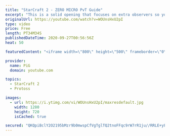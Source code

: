 ```yaml
---
title: "StarCraft 2 - ZERO MICRO PvT Guide"
excerpt: "This is a solid opening that focuses on extra observers so you have plenty of warning to stop incoming harassment, collosus to stop the stim push, and chargelots and archons to A+Move the Terran 3rd base! … OK admittedly if you mess up the attack on the 3rd base, the game goes longer and you have to"
originalUrl: https://youtube.com/watch?v=WOUnsHxU2pI
type: video
price: Free
length: PT34M34S
publishedDateTime: 2020-09-27T00:56:56Z
heat: 50

featuredContent: "<iframe width=\"800\" height=\"500\" frameborder=\"0\" src=\"https://www.youtube.com/embed/WOUnsHxU2pI\" allow=\"accelerometer; autoplay; encrypted-media; gyroscope; picture-in-picture\" allowfullscreen></iframe>"

provider:
  name: PiG
  domain: youtube.com

topics:
  - StarCraft 2
  - Protoss

images:
  - url: https://i.ytimg.com/vi/WOUnsHxU2pI/maxresdefault.jpg
    width: 1280
    height: 720
    isCached: true

secured: "QKQpiBclY2O2195bMzr9b0mwspCfVgTglTQ2tnoFFqc9rW7rR1ju//RRLE+yFl1QRU46ttbGRMuBPO3YbSJsOQ8U7PM4dWu1RtODAL84GxQreP1vdCb6kGaNsLbv1yANeO3w8ZBqDVsszXyOZprqfd8nT0822EBOtSGU1XI8g0P/wUyGRN4U+F4VEB3LAijep5/P+g43Q9qTW86vrS9VG+QCSd5xokwpf8MTpzf5O6vn9BpFS4C9+Elu/32qxh3YJiJC0xbweCKaGDFmMeipYnahwGpLMgT3zqenvbKxJfGXrxM1aGReqXvoMxvF5SSeNT9kHaQiWMipwvord9AtttNsm7A9EjZnfftI8r8QNTrxD0r7puYwQPJ/NAnj0mi5OYMKgz1BSTnVn9ml49FkLD/7Pu/2u9UGVl3i8zv66I4=;bxQFLaifXJQldoBXd8dauw=="
---
```


